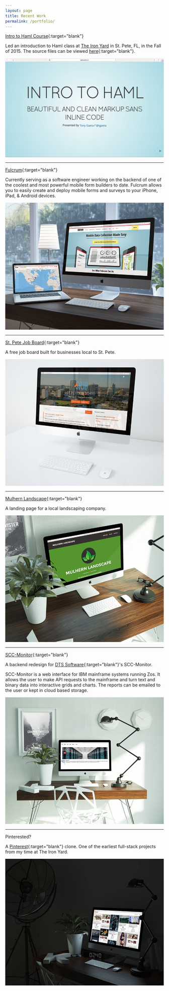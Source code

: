```yaml
---
layout: page
title: Recent Work
permalink: /portfolio/
---
```

[Intro to Haml Course](http://tgaeta.github.io/intro-to-haml/#/){:target="blank"}

Led an introduction to Haml class at [The Iron Yard](http://www.theironyard.com/) in St. Pete, FL, in the Fall of 2015. The source files can be viewed [here](https://github.com/tgaeta/intro-to-haml){:target="blank"}.

![Intro to Haml Screenshot](/images/haml.png)

---
[Fulcrum](http://www.fulcrumapp.com){:target="blank"}

Currently serving as a software engineer working on the backend of one of the coolest and most powerful mobile form builders to date. Fulcrum allows you to easily create and deploy mobile forms and surveys to your iPhone, iPad, & Android devices.

![Fulcrum Landing Page on Desktops](/images/fulcrum.jpg)

---

[St. Pete Job Board](http://stpete.io){:target="blank"}

A free job board built for businesses local to St. Pete.

![St. Pete Job Board Landing Page](/images/stpetejobboard.jpg)

---

[Mulhern Landscape](http://www.mulhernlandscape.com){:target="blank"}

A landing page for a local landscaping company.

![Mulhern Landscape Landing Page](/images/mulhernlandscapescreen.jpg)

---

[SCC-Monitor](https://sccdemo.herokuapp.com/){:target="blank"}

A backend redesign for [DTS Software](http://www.dtssoftware.com/){:target="blank"}'s SCC-Monitor.

SCC-Monitor is a web interface for IBM mainframe systems running Zos. It allows the user to make API requests to the mainframe and turn text and binary data into interactive grids and charts. The reports can be emailed to the user or kept in cloud based storage.

![SCC-Monitor Welcome Screen](/images/scc.jpg)

---

Pinterested?

A [Pinterest](http://www.pinterest.com/){:target="blank"} clone. One of the earliest full-stack projects from my time at The Iron Yard.

![Pinterested? Home Screen](/images/pinterested.jpg)
